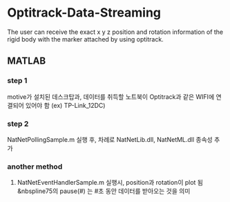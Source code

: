 # Optitrack-Data-Streaming

The user can receive the exact x y z position and rotation information of the rigid body with the marker attached by using optitrack.

## MATLAB
### step 1
motive가 설치된 데스크탑과, 데이터를 취득할 노트북이 Optitrack과 같은 WIFI에 연결되어 있어야 함 (ex) TP-Link_12DC)

### step 2
NatNetPollingSample.m 실행 후, 차례로 NatNetLib.dll, NatNetML.dll 종속성 추가

### another method
1. NatNetEventHandlerSample.m 실행시, position과 rotation이 plot 됨
  &nbspline75의 pause(#) 는 #초 동안 데이터를 받아오는 것을 의미
